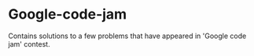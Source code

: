 Google-code-jam
===============

Contains solutions to a few problems that have appeared in 'Google code jam' contest.
